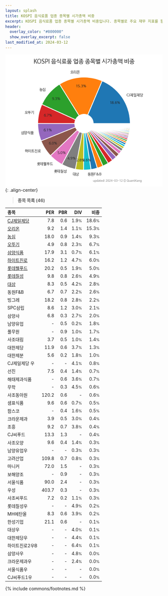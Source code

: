 ```yaml
---
layout: splash
title: KOSPI 음식료품 업종 종목별 시가총액 비중
excerpt: KOSPI 음식료품 업종 종목별 시가총액 비중입니다. 종목별로 주요 재무 지표를 함께 표시합니다.
header:
  overlay_color: "#800000"
  show_overlay_excerpt: false
last_modified_at: 2024-03-12
---
```



![KOSPI 음식료품 업종 종목별 시가총액 비중](/stats/sector/images/kospi_업종_음식료품_종목.png){: .align-center}


> **종목 목록 (46)**<a id="list"></a>

| **종목** | **PER** | **PBR** | **DIV** | **비중** |
| :------- | ------: | ------: | ------: | -------: |
| [CJ제일제당](/097950/) | 7.8 | 0.6 | 1.9<small>%</small> | 18.6<small>%</small> |
| [오리온](/271560/) | 9.2 | 1.4 | 1.1<small>%</small> | 15.3<small>%</small> |
| [농심](/004370/) | 18.0 | 0.9 | 1.4<small>%</small> | 9.3<small>%</small> |
| [오뚜기](/007310/) | 4.9 | 0.8 | 2.3<small>%</small> | 6.7<small>%</small> |
| [삼양식품](/003230/) | 17.9 | 3.1 | 0.7<small>%</small> | 6.1<small>%</small> |
| [하이트진로](/000080/) | 16.2 | 1.2 | 4.7<small>%</small> | 6.0<small>%</small> |
| [롯데웰푸드](/280360/) | 20.2 | 0.5 | 1.9<small>%</small> | 5.0<small>%</small> |
| [롯데칠성](/005300/) | 9.8 | 0.8 | 2.6<small>%</small> | 4.9<small>%</small> |
| [대상](/001680/) | 8.3 | 0.5 | 4.2<small>%</small> | 2.8<small>%</small> |
| 동원F&B | 6.7 | 0.7 | 2.2<small>%</small> | 2.6<small>%</small> |
| 빙그레 | 18.2 | 0.8 | 2.8<small>%</small> | 2.2<small>%</small> |
| SPC삼립 | 8.6 | 1.2 | 3.0<small>%</small> | 2.1<small>%</small> |
| 삼양사 | 6.8 | 0.3 | 2.7<small>%</small> | 2.0<small>%</small> |
| 남양유업 | - | 0.5 | 0.2<small>%</small> | 1.8<small>%</small> |
| 풀무원 | - | 0.9 | 1.0<small>%</small> | 1.7<small>%</small> |
| 사조대림 | 3.7 | 0.5 | 1.0<small>%</small> | 1.4<small>%</small> |
| 대한제당 | 11.9 | 0.6 | 3.7<small>%</small> | 1.3<small>%</small> |
| 대한제분 | 5.6 | 0.2 | 1.8<small>%</small> | 1.0<small>%</small> |
| CJ제일제당 우 | - | - | 4.1<small>%</small> | 0.8<small>%</small> |
| 선진 | 7.5 | 0.4 | 1.4<small>%</small> | 0.7<small>%</small> |
| 해태제과식품 | - | 0.6 | 3.6<small>%</small> | 0.7<small>%</small> |
| 무학 | - | 0.3 | 4.5<small>%</small> | 0.6<small>%</small> |
| 사조동아원 | 120.2 | 0.6 | - | 0.6<small>%</small> |
| 샘표식품 | 9.6 | 0.6 | 0.7<small>%</small> | 0.5<small>%</small> |
| 팜스코 | - | 0.4 | 1.6<small>%</small> | 0.5<small>%</small> |
| 크라운제과 | 3.9 | 0.5 | 3.0<small>%</small> | 0.4<small>%</small> |
| 조흥 | 9.2 | 0.7 | 3.8<small>%</small> | 0.4<small>%</small> |
| CJ씨푸드 | 13.3 | 1.3 | - | 0.4<small>%</small> |
| 사조오양 | 9.6 | 0.4 | 1.4<small>%</small> | 0.3<small>%</small> |
| 남양유업우 | - | - | 0.3<small>%</small> | 0.3<small>%</small> |
| 고려산업 | 109.8 | 0.7 | 0.8<small>%</small> | 0.3<small>%</small> |
| 마니커 | 72.0 | 1.5 | - | 0.3<small>%</small> |
| 보해양조 | - | 0.9 | - | 0.3<small>%</small> |
| 서울식품 | 90.0 | 2.4 | - | 0.3<small>%</small> |
| 우성 | 403.7 | 0.3 | - | 0.3<small>%</small> |
| 사조씨푸드 | 7.2 | 0.2 | 1.1<small>%</small> | 0.3<small>%</small> |
| 롯데칠성우 | - | - | 4.9<small>%</small> | 0.2<small>%</small> |
| MH에탄올 | 8.3 | 0.6 | 3.9<small>%</small> | 0.2<small>%</small> |
| 한성기업 | 21.1 | 0.6 | - | 0.1<small>%</small> |
| 대상우 | - | - | 4.0<small>%</small> | 0.1<small>%</small> |
| 대한제당우 | - | - | 4.4<small>%</small> | 0.1<small>%</small> |
| 하이트진로2우B | - | - | 6.4<small>%</small> | 0.1<small>%</small> |
| 삼양사우 | - | - | 4.8<small>%</small> | 0.0<small>%</small> |
| 크라운제과우 | - | - | 2.4<small>%</small> | 0.0<small>%</small> |
| 서울식품우 | - | - | - | 0.0<small>%</small> |
| CJ씨푸드1우 | - | - | - | 0.0<small>%</small> |

{% include commons/footnotes.md %}